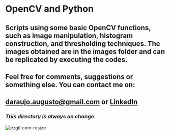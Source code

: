 # OpenCV and Python

## Scripts using some basic OpenCV functions, such as image manipulation, histogram construction, and thresholding techniques. The images obtained are in the images folder and can be replicated by executing the codes.

## Feel free for comments, suggestions or something else. You can contact me on:
## daraujo.augusto@gmail.com or [LinkedIn](https://linkedin.com/in/daraujo-augusto)
### _This directory is always on change._

![ezgif com-resize](https://user-images.githubusercontent.com/51061974/62897258-e3cd5a80-bd20-11e9-9f0e-812cbadd1495.gif)
